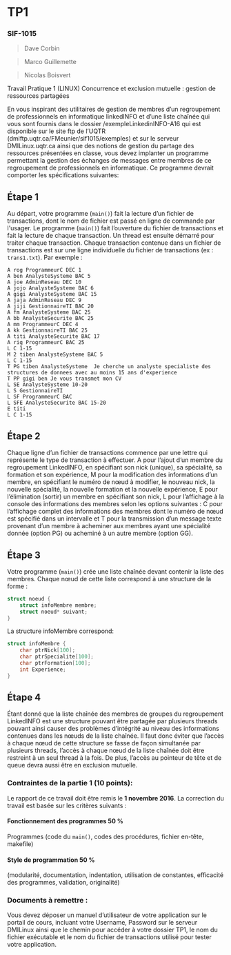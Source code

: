 # TP1
### SIF-1015
> Dave Corbin

> Marco Guillemette

> Nicolas Boisvert

Travail Pratique 1 (LINUX)
Concurrence et exclusion mutuelle : gestion de ressources partagées

En vous inspirant des utilitaires de gestion de membres d’un regroupement de professionnels en informatique linkedINFO et  d’une liste chaînée qui vous sont fournis dans le dossier /exempleLinkedinINFO-A16 qui est disponible sur le site ftp de l’UQTR (dmiftp.uqtr.ca/FMeunier/sif1015/exemples) et sur le serveur  DMILinux.uqtr.ca ainsi que  des notions de gestion du partage des ressources présentées en classe, vous devez implanter un programme permettant la gestion des échanges de messages entre membres de ce regroupement de professionnels en informatique. Ce programme devrait comporter les spécifications suivantes:


## Étape 1
Au départ, votre programme (`main()`) fait la lecture d’un fichier de transactions, dont le nom de fichier est passé en ligne de commande par l'usager. Le programme (`main()`) fait l’ouverture du fichier de transactions et fait la lecture de chaque transaction. Un thread est ensuite démarré pour traiter chaque transaction.  Chaque transaction contenue dans un fichier de transactions est sur une ligne individuelle du fichier de transactions (ex : `trans1.txt`).  Par exemple :

```
A rog ProgrammeurC DEC 1
A ben AnalysteSysteme BAC 5
A joe AdminReseau DEC 10
A jojo AnalysteSysteme BAC 6
A gigi AnalysteSysteme BAC 15
A jaja AdminReseau DEC 9
A jiji GestionnaireTI BAC 20
A fm AnalysteSysteme BAC 25
A bb AnalysteSecurite BAC 25
A mm ProgrammeurC DEC 4
A kk GestionnaireTI BAC 25
A titi AnalysteSecurite BAC 17
A rig ProgrammeurC BAC 25
L C 1-15
M 2 tiben AnalysteSysteme BAC 5
L C 1-15
T PG tiben AnalysteSysteme  Je cherche un analyste specialiste des structures de donnees avec au moins 15 ans d'experience
T PP gigi ben Je vous transmet mon CV
L SE AnalysteSysteme 10-20
L S GestionnaireTI
L SF ProgrammeurC BAC
L SFE AnalysteSecurite BAC 15-20
E titi
L C 1-15
```
## Étape 2
Chaque ligne d’un fichier de transactions commence par une lettre qui représente le type de transaction à effectuer. A pour l’ajout d’un membre  du regroupement LinkedINFO, en spécifiant son nick (unique), sa spécialité, sa formation et  son expérience, M pour la modification des informations d’un  membre, en spécifiant le numéro de nœud à modifier, le nouveau nick, la nouvelle spécialité, la nouvelle formation et la nouvelle expérience, E pour l’élimination (sortir) un membre  en spécifiant son nick, L pour l’affichage à la console des informations des membres selon les options suivantes : C pour l’affichage complet des informations des membres dont le numéro de nœud est spécifié dans un intervalle et T  pour la transmission d’un message texte provenant d’un membre à acheminer aux membres ayant une spécialité donnée  (option PG) ou acheminé à un autre membre (option GG).

## Étape 3
Votre programme (`main()`) crée une liste chaînée devant contenir la liste des membres. Chaque nœud de cette liste correspond à une structure de la forme :

```c
struct noeud {
	struct infoMembre membre;
	struct noeud* suivant;
}
```

La structure infoMembre correspond:

```c
struct infoMembre {
	char ptrNick[100];
	char ptrSpecialite[100];
	char ptrFormation[100];
	int Experience;
}
```

## Étape 4

Étant donné que la liste chaînée des membres de groupes du regroupement LinkedINFO  est une structure pouvant être partagée par plusieurs threads pouvant ainsi causer des problèmes d’intégrité au niveau des informations contenues dans les nœuds de la liste chaînée. Il faut donc éviter que l’accès à chaque nœud de cette structure se fasse de façon simultanée par plusieurs threads, l’accès à chaque nœud de la liste chaînée doit être restreint à un seul thread à la fois. De plus, l’accès au pointeur de tête et de queue devra aussi être en exclusion mutuelle.

### Contraintes de la partie 1 (10 points):
Le rapport de ce travail doit être remis le  **1 novembre 2016**.  La correction du travail est basée sur les critères suivants :

#### Fonctionnement des programmes 50 %
Programmes (code du `main()`, codes des procédures, fichier en-tête, makefile)

#### Style de programmation 50 %
(modularité, documentation, indentation, utilisation de constantes, efficacité des programmes, validation, originalité)

### Documents à remettre :
Vous devez déposer un manuel d’utilisateur de votre application sur le portail de cours, incluant votre Username, Password sur le serveur DMILinux ainsi que le chemin pour accéder à votre dossier TP1, le nom du fichier exécutable et le nom du fichier de transactions utilisé pour tester votre application.
